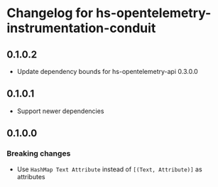 # Changelog for hs-opentelemetry-instrumentation-conduit

## 0.1.0.2

- Update dependency bounds for hs-opentelemetry-api 0.3.0.0

## 0.1.0.1

- Support newer dependencies

## 0.1.0.0

### Breaking changes

- Use `HashMap Text Attribute` instead of `[(Text, Attribute)]` as attributes
